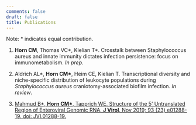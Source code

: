 ```yaml
---
comments: false
draft: false
title: Publications
---
```

Note: * indicates equal contribution.

1.	**Horn CM**, Thomas VC\*, Kielian T\*. Crosstalk between Staphylococcus aureus and innate immunity dictates infection persistence: focus on immunometabolism. *In prep*.

2.	Aldrich AL\*, **Horn CM\***, Heim CE, Kielian T. Transcriptional diversity and niche-specific distribution of leukocyte populations during *Staphylococcus aureus* craniotomy-associated biofilm infection. *In review*.

3.	[Mahmud B\*, **Horn CM\***, Tapprich WE. Structure of the 5’ Untranslated Region of Enteroviral Genomic RNA. **J Virol**. Nov 2019; 93 (23) e01288-19. doi: JVI.01288-19.](https://jvi.asm.org/content/93/23/e01288-19)
